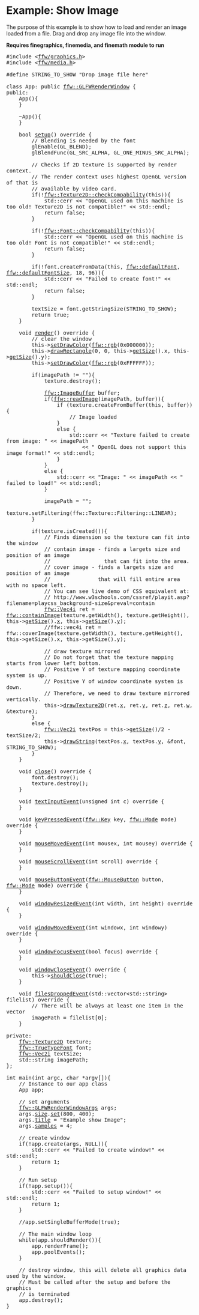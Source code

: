 Example: Show Image
=================

The purpose of this example is to show how to load and render an image loaded from a file. Drag and drop any image file into the window.

**Requires finegraphics, finemedia, and finemath module to run**


<pre><div class="lang-cpp" style="white-space: pre-wrap;"><span class="hljs-meta-keyword">#include &lt;<a href="">ffw/graphics.h</a>&gt;</span><span class="hljs-normal"></span>
<span class="hljs-normal"></span><span class="hljs-meta-keyword">#include &lt;<a href="">ffw/media.h</a>&gt;</span><span class="hljs-normal"></span>
<span class="hljs-normal"></span>
<span class="hljs-normal"></span><span class="hljs-meta-keyword">#define STRING_TO_SHOW "Drop image file here"</span><span class="hljs-normal"></span>
<span class="hljs-normal"></span>
<span class="hljs-keyword">class </span><span class="hljs-normal">App: </span><span class="hljs-keyword">public</span><span class="hljs-normal"> <a href="ffw_GLFWRenderWindow.html">ffw::GLFWRenderWindow</a> &#123;</span>
<span class="hljs-normal"></span><span class="hljs-keyword">public</span><span class="hljs-normal">:</span>
<span class="hljs-normal">    App()&#123;</span>
<span class="hljs-normal">    &#125;</span>
<span class="hljs-normal"></span>
<span class="hljs-normal">    ~App()&#123;</span>
<span class="hljs-normal">    &#125;</span>
<span class="hljs-normal"></span>
<span class="hljs-normal">    </span><span class="hljs-title">bool</span><span class="hljs-normal"> <a href="ffw_GLFWRenderWindow.html#68554ce1">setup</a>()</span><span class="hljs-keyword"> override </span><span class="hljs-normal">&#123;</span>
<span class="hljs-normal">        </span><span class="hljs-comment">// Blending is needed by the font</span><span class="hljs-normal"></span>
<span class="hljs-normal">        glEnable(GL_BLEND);</span>
<span class="hljs-normal">        glBlendFunc(GL_SRC_ALPHA, GL_ONE_MINUS_SRC_ALPHA);</span>
<span class="hljs-normal">        </span>
<span class="hljs-normal">        </span><span class="hljs-comment">// Checks if 2D texture is supported by render context.</span><span class="hljs-normal"></span>
<span class="hljs-normal">        </span><span class="hljs-comment">// The render context uses highest OpenGL version of that is </span><span class="hljs-normal"></span>
<span class="hljs-normal">        </span><span class="hljs-comment">// available by video card.</span><span class="hljs-normal"></span>
<span class="hljs-normal">        </span><span class="hljs-keyword">if</span><span class="hljs-normal">(!<a href="ffw_Texture2D.html#e9dc30f1">ffw::Texture2D::checkCompability</a>(</span><span class="hljs-keyword">this</span><span class="hljs-normal">))&#123;</span>
<span class="hljs-normal">            std::cerr &lt;&lt; </span><span class="hljs-string">"OpenGL used on this machine is too old! Texture2D is not compatible!"</span><span class="hljs-normal"> &lt;&lt; std::endl;</span>
<span class="hljs-normal">            </span><span class="hljs-keyword">return</span><span class="hljs-normal"> </span><span class="hljs-keyword">false</span><span class="hljs-normal">;</span>
<span class="hljs-normal">        &#125;</span>
<span class="hljs-normal"></span>
<span class="hljs-normal">        </span><span class="hljs-keyword">if</span><span class="hljs-normal">(!<a href="ffw_Font.html#2107f8ab">ffw::Font::checkCompability</a>(</span><span class="hljs-keyword">this</span><span class="hljs-normal">))&#123;</span>
<span class="hljs-normal">            std::cerr &lt;&lt; </span><span class="hljs-string">"OpenGL used on this machine is too old! Font is not compatible!"</span><span class="hljs-normal"> &lt;&lt; std::endl;</span>
<span class="hljs-normal">            </span><span class="hljs-keyword">return</span><span class="hljs-normal"> </span><span class="hljs-keyword">false</span><span class="hljs-normal">;</span>
<span class="hljs-normal">        &#125;</span>
<span class="hljs-normal"></span>
<span class="hljs-normal">        </span><span class="hljs-keyword">if</span><span class="hljs-normal">(!font.createFromData(</span><span class="hljs-keyword">this</span><span class="hljs-normal">, <a href="ffw.html#2012b23d">ffw::defaultFont</a>, <a href="ffw.html#384c1040">ffw::defaultFontSize</a>, 18, 96))&#123;</span>
<span class="hljs-normal">            std::cerr &lt;&lt; </span><span class="hljs-string">"Failed to create font!"</span><span class="hljs-normal"> &lt;&lt; std::endl;</span>
<span class="hljs-normal">            </span><span class="hljs-keyword">return</span><span class="hljs-normal"> </span><span class="hljs-keyword">false</span><span class="hljs-normal">;</span>
<span class="hljs-normal">        &#125;</span>
<span class="hljs-normal"></span>
<span class="hljs-normal">        textSize = font.getStringSize(STRING_TO_SHOW);</span>
<span class="hljs-normal">        </span><span class="hljs-keyword">return</span><span class="hljs-normal"> </span><span class="hljs-keyword">true</span><span class="hljs-normal">;</span>
<span class="hljs-normal">    &#125;</span>
<span class="hljs-normal"></span>
<span class="hljs-normal">    </span><span class="hljs-title">void</span><span class="hljs-normal"> <a href="ffw_GLFWRenderWindow.html#93db1d16">render</a>()</span><span class="hljs-keyword"> override </span><span class="hljs-normal">&#123;</span>
<span class="hljs-normal">        </span><span class="hljs-comment">// clear the window</span><span class="hljs-normal"></span>
<span class="hljs-normal">        this-&gt;<a href="ffw_RenderContext.html#6b8df6af">setDrawColor</a>(<a href="ffw.html#e71e7885">ffw::rgb</a>(0x000000));</span>
<span class="hljs-normal">        this-&gt;<a href="ffw_RenderContext.html#e04aedbb">drawRectangle</a>(0, 0, this-&gt;<a href="ffw_GLFWRenderWindow.html#70919473">getSize</a>().x, this-&gt;<a href="ffw_GLFWRenderWindow.html#70919473">getSize</a>().y);</span>
<span class="hljs-normal">        this-&gt;<a href="ffw_RenderContext.html#6b8df6af">setDrawColor</a>(<a href="ffw.html#e71e7885">ffw::rgb</a>(0xFFFFFF));</span>
<span class="hljs-normal"></span>
<span class="hljs-normal">        </span><span class="hljs-keyword">if</span><span class="hljs-normal">(imagePath != </span><span class="hljs-string">""</span><span class="hljs-normal">)&#123;</span>
<span class="hljs-normal">            texture.destroy();</span>
<span class="hljs-normal"></span>
<span class="hljs-normal">            <a href="ffw_ImageBuffer.html">ffw::ImageBuffer</a> buffer;</span>
<span class="hljs-normal">            </span><span class="hljs-keyword">if</span><span class="hljs-normal">(<a href="ffw.html#2653599f">ffw::readImage</a>(imagePath, buffer))&#123;</span>
<span class="hljs-normal">                </span><span class="hljs-keyword">if</span><span class="hljs-normal"> (texture.createFromBuffer(</span><span class="hljs-keyword">this</span><span class="hljs-normal">, buffer)) &#123;</span>
<span class="hljs-normal">                    </span><span class="hljs-comment">// Image loaded</span><span class="hljs-normal"></span>
<span class="hljs-normal">                &#125; </span>
<span class="hljs-normal">                </span><span class="hljs-keyword">else</span><span class="hljs-normal"> &#123;</span>
<span class="hljs-normal">                    std::cerr &lt;&lt; </span><span class="hljs-string">"Texture failed to create from image: "</span><span class="hljs-normal"> &lt;&lt; imagePath </span>
<span class="hljs-normal">                        &lt;&lt; </span><span class="hljs-string">" OpenGL does not support this image format!"</span><span class="hljs-normal"> &lt;&lt; std::endl;</span>
<span class="hljs-normal">                &#125;</span>
<span class="hljs-normal">            &#125;</span>
<span class="hljs-normal">            </span><span class="hljs-keyword">else</span><span class="hljs-normal"> &#123;</span>
<span class="hljs-normal">                std::cerr &lt;&lt; </span><span class="hljs-string">"Image: "</span><span class="hljs-normal"> &lt;&lt; imagePath &lt;&lt; </span><span class="hljs-string">" failed to load!"</span><span class="hljs-normal"> &lt;&lt; std::endl;</span>
<span class="hljs-normal">            &#125;</span>
<span class="hljs-normal"></span>
<span class="hljs-normal">            imagePath = </span><span class="hljs-string">""</span><span class="hljs-normal">;</span>
<span class="hljs-normal">            texture.setFiltering(ffw::Texture::Filtering::LINEAR);</span>
<span class="hljs-normal">        &#125;</span>
<span class="hljs-normal"></span>
<span class="hljs-normal">        </span><span class="hljs-keyword">if</span><span class="hljs-normal">(texture.isCreated())&#123;</span>
<span class="hljs-normal">            </span><span class="hljs-comment">// Finds dimension so the texture can fit into the window</span><span class="hljs-normal"></span>
<span class="hljs-normal">            </span><span class="hljs-comment">// contain image - finds a largets size and position of an image</span><span class="hljs-normal"></span>
<span class="hljs-normal">            </span><span class="hljs-comment">//                 that can fit into the area.</span><span class="hljs-normal"></span>
<span class="hljs-normal">            </span><span class="hljs-comment">// cover image - finds a largets size and position of an image</span><span class="hljs-normal"></span>
<span class="hljs-normal">            </span><span class="hljs-comment">//               that will fill entire area with no space left.</span><span class="hljs-normal"></span>
<span class="hljs-normal">            </span><span class="hljs-comment">// You can see live demo of CSS equivalent at:</span><span class="hljs-normal"></span>
<span class="hljs-normal">            </span><span class="hljs-comment">// http://www.w3schools.com/cssref/playit.asp?filename=playcss_background-size&amp;preval=contain</span><span class="hljs-normal"></span>
<span class="hljs-normal">            <a href="ffw_Vec4.html">ffw::Vec4i</a> ret = <a href="ffw.html#f2841d25">ffw::containImage</a>(texture.getWidth(), texture.getHeight(), this-&gt;<a href="ffw_GLFWRenderWindow.html#70919473">getSize</a>().<a href="ffw_Vec2.html#b2ccd122">x</a>, this-&gt;<a href="ffw_GLFWRenderWindow.html#70919473">getSize</a>().<a href="ffw_Vec2.html#370d6d90">y</a>);</span>
<span class="hljs-normal">            </span><span class="hljs-comment">//ffw::vec4i ret = ffw::coverImage(texture.getWidth(), texture.getHeight(), this-&gt;getSize().x, this-&gt;getSize().y);</span><span class="hljs-normal"></span>
<span class="hljs-normal"></span>
<span class="hljs-normal">            </span><span class="hljs-comment">// draw texture mirrored</span><span class="hljs-normal"></span>
<span class="hljs-normal">            </span><span class="hljs-comment">// Do not forget that the texture mapping starts from lower left bottom.</span><span class="hljs-normal"></span>
<span class="hljs-normal">            </span><span class="hljs-comment">// Positive Y of texture mapping coordinate system is up.</span><span class="hljs-normal"></span>
<span class="hljs-normal">            </span><span class="hljs-comment">// Positive Y of window coordinate system is down.</span><span class="hljs-normal"></span>
<span class="hljs-normal">            </span><span class="hljs-comment">// Therefore, we need to draw texture mirrored vertically.</span><span class="hljs-normal"></span>
<span class="hljs-normal">            this-&gt;<a href="ffw_RenderContext.html#cc8d1ac9">drawTexture2D</a>(ret.<a href="ffw_Vec4.html#a33aa52a">x</a>, ret.<a href="ffw_Vec4.html#5c9e82f0">y</a>, ret.<a href="ffw_Vec4.html#20bc5b4d">z</a>, ret.<a href="ffw_Vec4.html#e51ad539">w</a>, &amp;texture);</span>
<span class="hljs-normal">        &#125; </span>
<span class="hljs-normal">        </span><span class="hljs-keyword">else</span><span class="hljs-normal"> &#123;</span>
<span class="hljs-normal">            <a href="ffw_Vec2.html">ffw::Vec2i</a> textPos = this-&gt;<a href="ffw_GLFWRenderWindow.html#70919473">getSize</a>()/2 - textSize/2;</span>
<span class="hljs-normal">            this-&gt;<a href="ffw_RenderContext.html#a583cfdb">drawString</a>(textPos.<a href="ffw_Vec2.html#b2ccd122">x</a>, textPos.<a href="ffw_Vec2.html#370d6d90">y</a>, &amp;font, STRING_TO_SHOW);</span>
<span class="hljs-normal">        &#125;</span>
<span class="hljs-normal">    &#125;</span>
<span class="hljs-normal"></span>
<span class="hljs-normal">    </span><span class="hljs-title">void</span><span class="hljs-normal"> <a href="ffw_GLFWRenderWindow.html#eb5dbf50">close</a>()</span><span class="hljs-keyword"> override </span><span class="hljs-normal">&#123;</span>
<span class="hljs-normal">        font.destroy();</span>
<span class="hljs-normal">        texture.destroy();</span>
<span class="hljs-normal">    &#125;</span>
<span class="hljs-normal"></span>
<span class="hljs-normal">    </span><span class="hljs-title">void</span><span class="hljs-normal"> <a href="ffw_GLFWRenderWindow.html#707e5f61">textInputEvent</a>(</span><span class="hljs-title">unsigned</span><span class="hljs-normal"> </span><span class="hljs-title">int</span><span class="hljs-normal"> c)</span><span class="hljs-keyword"> override </span><span class="hljs-normal">&#123;</span>
<span class="hljs-normal">    &#125;</span>
<span class="hljs-normal"></span>
<span class="hljs-normal">    </span><span class="hljs-title">void</span><span class="hljs-normal"> <a href="ffw_GLFWRenderWindow.html#ce25f297">keyPressedEvent</a>(<a href="ffw.html#23661d50">ffw::Key</a> key, <a href="ffw.html#e03b52d5">ffw::Mode</a> mode)</span><span class="hljs-keyword"> override </span><span class="hljs-normal">&#123;</span>
<span class="hljs-normal">    &#125;</span>
<span class="hljs-normal"></span>
<span class="hljs-normal">    </span><span class="hljs-title">void</span><span class="hljs-normal"> <a href="ffw_GLFWRenderWindow.html#eaa1a6c6">mouseMovedEvent</a>(</span><span class="hljs-title">int</span><span class="hljs-normal"> mousex, </span><span class="hljs-title">int</span><span class="hljs-normal"> mousey)</span><span class="hljs-keyword"> override </span><span class="hljs-normal">&#123;</span>
<span class="hljs-normal">    &#125;</span>
<span class="hljs-normal"></span>
<span class="hljs-normal">    </span><span class="hljs-title">void</span><span class="hljs-normal"> <a href="ffw_GLFWRenderWindow.html#fbe7329a">mouseScrollEvent</a>(</span><span class="hljs-title">int</span><span class="hljs-normal"> scroll)</span><span class="hljs-keyword"> override </span><span class="hljs-normal">&#123;</span>
<span class="hljs-normal">    &#125;</span>
<span class="hljs-normal"></span>
<span class="hljs-normal">    </span><span class="hljs-title">void</span><span class="hljs-normal"> <a href="ffw_GLFWRenderWindow.html#1e8d2373">mouseButtonEvent</a>(<a href="ffw.html#f80e46cc">ffw::MouseButton</a> button, <a href="ffw.html#e03b52d5">ffw::Mode</a> mode)</span><span class="hljs-keyword"> override </span><span class="hljs-normal">&#123;</span>
<span class="hljs-normal">    &#125;</span>
<span class="hljs-normal"></span>
<span class="hljs-normal">    </span><span class="hljs-title">void</span><span class="hljs-normal"> <a href="ffw_GLFWRenderWindow.html#e4b39662">windowResizedEvent</a>(</span><span class="hljs-title">int</span><span class="hljs-normal"> width, </span><span class="hljs-title">int</span><span class="hljs-normal"> height)</span><span class="hljs-keyword"> override </span><span class="hljs-normal">&#123;</span>
<span class="hljs-normal">    &#125;</span>
<span class="hljs-normal"></span>
<span class="hljs-normal">    </span><span class="hljs-title">void</span><span class="hljs-normal"> <a href="ffw_GLFWRenderWindow.html#e57c71a5">windowMovedEvent</a>(</span><span class="hljs-title">int</span><span class="hljs-normal"> windowx, </span><span class="hljs-title">int</span><span class="hljs-normal"> windowy)</span><span class="hljs-keyword"> override </span><span class="hljs-normal">&#123;</span>
<span class="hljs-normal">    &#125;</span>
<span class="hljs-normal"></span>
<span class="hljs-normal">    </span><span class="hljs-title">void</span><span class="hljs-normal"> <a href="ffw_GLFWRenderWindow.html#727ce05e">windowFocusEvent</a>(</span><span class="hljs-title">bool</span><span class="hljs-normal"> focus)</span><span class="hljs-keyword"> override </span><span class="hljs-normal">&#123;</span>
<span class="hljs-normal">    &#125;</span>
<span class="hljs-normal"></span>
<span class="hljs-normal">    </span><span class="hljs-title">void</span><span class="hljs-normal"> <a href="ffw_GLFWRenderWindow.html#d1e6b4ff">windowCloseEvent</a>()</span><span class="hljs-keyword"> override </span><span class="hljs-normal">&#123;</span>
<span class="hljs-normal">        this-&gt;<a href="ffw_GLFWRenderWindow.html#f26e03bc">shouldClose</a>(</span><span class="hljs-keyword">true</span><span class="hljs-normal">);</span>
<span class="hljs-normal">    &#125;</span>
<span class="hljs-normal"></span>
<span class="hljs-normal">    </span><span class="hljs-title">void</span><span class="hljs-normal"> <a href="ffw_GLFWRenderWindow.html#c02a201a">filesDroppedEvent</a>(std::vector&lt;std::string&gt; filelist)</span><span class="hljs-keyword"> override </span><span class="hljs-normal">&#123;</span>
<span class="hljs-normal">        </span><span class="hljs-comment">// There will be always at least one item in the vector</span><span class="hljs-normal"></span>
<span class="hljs-normal">        imagePath = filelist[0];</span>
<span class="hljs-normal">    &#125;</span>
<span class="hljs-normal"></span>
<span class="hljs-normal"></span><span class="hljs-keyword">private</span><span class="hljs-normal">:</span>
<span class="hljs-normal">    <a href="ffw_Texture2D.html">ffw::Texture2D</a> texture;</span>
<span class="hljs-normal">    <a href="ffw_TrueTypeFont.html">ffw::TrueTypeFont</a> font;</span>
<span class="hljs-normal">    <a href="ffw_Vec2.html">ffw::Vec2i</a> textSize;</span>
<span class="hljs-normal">    std::string imagePath;</span>
<span class="hljs-normal">&#125;;</span>
<span class="hljs-normal"></span>
<span class="hljs-title">int</span><span class="hljs-normal"> main(</span><span class="hljs-title">int</span><span class="hljs-normal"> argc, </span><span class="hljs-title">char</span><span class="hljs-normal"> *argv[])&#123;</span>
<span class="hljs-normal">    </span><span class="hljs-comment">// Instance to our app class</span><span class="hljs-normal"></span>
<span class="hljs-normal">    App app;</span>
<span class="hljs-normal"></span>
<span class="hljs-normal">    </span><span class="hljs-comment">// set arguments</span><span class="hljs-normal"></span>
<span class="hljs-normal">    <a href="ffw_GLFWRenderWindowArgs.html">ffw::GLFWRenderWindowArgs</a> args;</span>
<span class="hljs-normal">    args.<a href="ffw_GLFWRenderWindowArgs.html#427706b8">size</a>.<a href="ffw_Vec2.html#e49a9b9e">set</a>(800, 400);</span>
<span class="hljs-normal">    args.<a href="ffw_GLFWRenderWindowArgs.html#b1b7d616">title</a> = </span><span class="hljs-string">"Example show Image"</span><span class="hljs-normal">;</span>
<span class="hljs-normal">    args.<a href="ffw_GLFWRenderWindowArgs.html#17443f00">samples</a> = 4;</span>
<span class="hljs-normal"></span>
<span class="hljs-normal">    </span><span class="hljs-comment">// create window</span><span class="hljs-normal"></span>
<span class="hljs-normal">    </span><span class="hljs-keyword">if</span><span class="hljs-normal">(!app.create(args, NULL))&#123;</span>
<span class="hljs-normal">        std::cerr &lt;&lt; </span><span class="hljs-string">"Failed to create window!"</span><span class="hljs-normal"> &lt;&lt; std::endl;</span>
<span class="hljs-normal">        </span><span class="hljs-keyword">return</span><span class="hljs-normal"> 1;</span>
<span class="hljs-normal">    &#125;</span>
<span class="hljs-normal"></span>
<span class="hljs-normal">    </span><span class="hljs-comment">// Run setup</span><span class="hljs-normal"></span>
<span class="hljs-normal">    </span><span class="hljs-keyword">if</span><span class="hljs-normal">(!app.setup())&#123;</span>
<span class="hljs-normal">        std::cerr &lt;&lt; </span><span class="hljs-string">"Failed to setup window!"</span><span class="hljs-normal"> &lt;&lt; std::endl;</span>
<span class="hljs-normal">        </span><span class="hljs-keyword">return</span><span class="hljs-normal"> 1;</span>
<span class="hljs-normal">    &#125;</span>
<span class="hljs-normal"></span>
<span class="hljs-normal">    </span><span class="hljs-comment">//app.setSingleBufferMode(true);</span><span class="hljs-normal"></span>
<span class="hljs-normal"></span>
<span class="hljs-normal">    </span><span class="hljs-comment">// The main window loop</span><span class="hljs-normal"></span>
<span class="hljs-normal">    </span><span class="hljs-keyword">while</span><span class="hljs-normal">(app.shouldRender())&#123;</span>
<span class="hljs-normal">        app.renderFrame();</span>
<span class="hljs-normal">        app.poolEvents();</span>
<span class="hljs-normal">    &#125;</span>
<span class="hljs-normal"></span>
<span class="hljs-normal">    </span><span class="hljs-comment">// destroy window, this will delete all graphics data used by the window.</span><span class="hljs-normal"></span>
<span class="hljs-normal">    </span><span class="hljs-comment">// Must be called after the setup and before the graphics</span><span class="hljs-normal"></span>
<span class="hljs-normal">    </span><span class="hljs-comment">// is terminated</span><span class="hljs-normal"></span>
<span class="hljs-normal">    app.destroy();</span>
<span class="hljs-normal">&#125;</span>
</div></pre>

 

